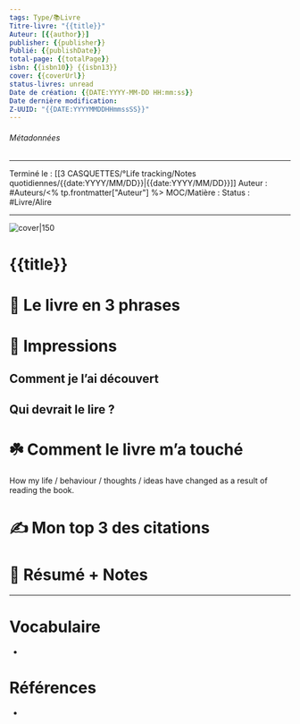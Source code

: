 ```yaml
---
tags: Type/📚Livre
Titre-livre: "{{title}}"
Auteur: [{{author}}]
publisher: {{publisher}}
Publié: {{publishDate}}
total-page: {{totalPage}}
isbn: {{isbn10}} {{isbn13}}
cover: {{coverUrl}}
status-livres: unread
Date de création: {{DATE:YYYY-MM-DD HH:mm:ss}}
Date dernière modification: 
Z-UUID: "{{DATE:YYYYMMDDHHmmssSS}}"
---
```

###### Métadonnées
--- -------
Terminé le : [[3 CASQUETTES/°Life tracking/Notes quotidiennes/{{date:YYYY/MM/DD}}|{{date:YYYY/MM/DD}}]]
Auteur : #Auteurs/<% tp.frontmatter["Auteur"] %>
MOC/Matière : 
Status : #Livre/Alire
------ ---
![cover|150]({{coverUrl}})
# {{title}}


# 🚀 Le livre en 3 phrases

# 🎨 Impressions

## Comment je l’ai découvert

## Qui devrait le lire ?

# ☘️ Comment le livre m’a touché

How my life / behaviour / thoughts / ideas have changed as a result of reading the book.

# ✍️ Mon top 3 des citations

# 📒 Résumé + Notes

----- ---
# Vocabulaire
<!-- Links to definition pages -->
- 
# Références
<!-- Links to pages not referenced in the content -->
- 